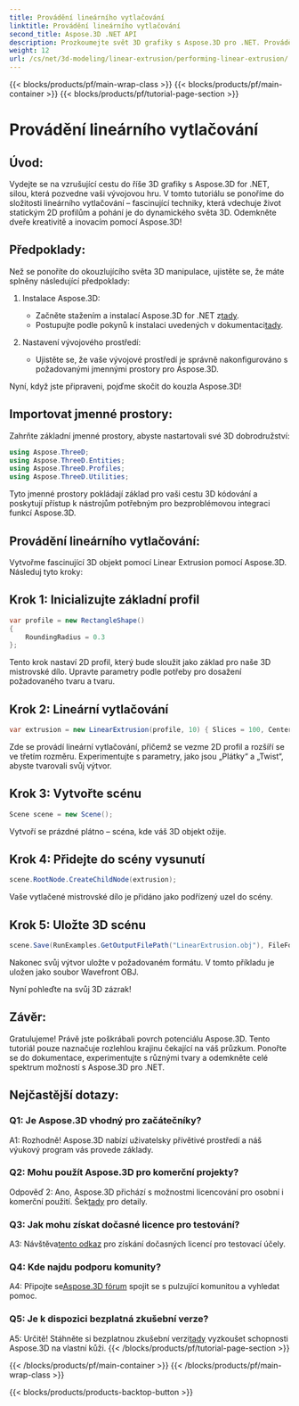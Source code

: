```yaml
---
title: Provádění lineárního vytlačování
linktitle: Provádění lineárního vytlačování
second_title: Aspose.3D .NET API
description: Prozkoumejte svět 3D grafiky s Aspose.3D pro .NET. Provádění lineárního vytlačování v tomto podrobném průvodci.
weight: 12
url: /cs/net/3d-modeling/linear-extrusion/performing-linear-extrusion/
---
```


{{< blocks/products/pf/main-wrap-class >}}
{{< blocks/products/pf/main-container >}}
{{< blocks/products/pf/tutorial-page-section >}}

# Provádění lineárního vytlačování

## Úvod:

Vydejte se na vzrušující cestu do říše 3D grafiky s Aspose.3D for .NET, silou, která pozvedne vaši vývojovou hru. V tomto tutoriálu se ponoříme do složitosti lineárního vytlačování – fascinující techniky, která vdechuje život statickým 2D profilům a pohání je do dynamického světa 3D. Odemkněte dveře kreativitě a inovacím pomocí Aspose.3D!

## Předpoklady:

Než se ponoříte do okouzlujícího světa 3D manipulace, ujistěte se, že máte splněny následující předpoklady:

1. Instalace Aspose.3D:
   -  Začněte stažením a instalací Aspose.3D for .NET z[tady](https://releases.aspose.com/3d/net/).
   -  Postupujte podle pokynů k instalaci uvedených v dokumentaci[tady](https://reference.aspose.com/3d/net/).

2. Nastavení vývojového prostředí:
   - Ujistěte se, že vaše vývojové prostředí je správně nakonfigurováno s požadovanými jmennými prostory pro Aspose.3D.

Nyní, když jste připraveni, pojďme skočit do kouzla Aspose.3D!

## Importovat jmenné prostory:

Zahrňte základní jmenné prostory, abyste nastartovali své 3D dobrodružství:

```csharp
using Aspose.ThreeD;
using Aspose.ThreeD.Entities;
using Aspose.ThreeD.Profiles;
using Aspose.ThreeD.Utilities;
```

Tyto jmenné prostory pokládají základ pro vaši cestu 3D kódování a poskytují přístup k nástrojům potřebným pro bezproblémovou integraci funkcí Aspose.3D.

## Provádění lineárního vytlačování:

Vytvořme fascinující 3D objekt pomocí Linear Extrusion pomocí Aspose.3D. Následuj tyto kroky:

## Krok 1: Inicializujte základní profil
```csharp
var profile = new RectangleShape()
{
    RoundingRadius = 0.3
};
```

Tento krok nastaví 2D profil, který bude sloužit jako základ pro naše 3D mistrovské dílo. Upravte parametry podle potřeby pro dosažení požadovaného tvaru a tvaru.

## Krok 2: Lineární vytlačování
```csharp
var extrusion = new LinearExtrusion(profile, 10) { Slices = 100, Center = true, Twist = 360, TwistOffset = new Vector3(10, 0, 0) };
```

Zde se provádí lineární vytlačování, přičemž se vezme 2D profil a rozšíří se ve třetím rozměru. Experimentujte s parametry, jako jsou „Plátky“ a „Twist“, abyste tvarovali svůj výtvor.

## Krok 3: Vytvořte scénu
```csharp
Scene scene = new Scene();
```

Vytvoří se prázdné plátno – scéna, kde váš 3D objekt ožije.

## Krok 4: Přidejte do scény vysunutí
```csharp
scene.RootNode.CreateChildNode(extrusion);
```

Vaše vytlačené mistrovské dílo je přidáno jako podřízený uzel do scény.

## Krok 5: Uložte 3D scénu
```csharp
scene.Save(RunExamples.GetOutputFilePath("LinearExtrusion.obj"), FileFormat.WavefrontOBJ);
```

Nakonec svůj výtvor uložte v požadovaném formátu. V tomto příkladu je uložen jako soubor Wavefront OBJ.

Nyní pohleďte na svůj 3D zázrak!

## Závěr:

Gratulujeme! Právě jste poškrábali povrch potenciálu Aspose.3D. Tento tutoriál pouze naznačuje rozlehlou krajinu čekající na váš průzkum. Ponořte se do dokumentace, experimentujte s různými tvary a odemkněte celé spektrum možností s Aspose.3D pro .NET.

## Nejčastější dotazy:

### Q1: Je Aspose.3D vhodný pro začátečníky?

A1: Rozhodně! Aspose.3D nabízí uživatelsky přívětivé prostředí a náš výukový program vás provede základy.

### Q2: Mohu použít Aspose.3D pro komerční projekty?

 Odpověď 2: Ano, Aspose.3D přichází s možnostmi licencování pro osobní i komerční použití. Šek[tady](https://purchase.aspose.com/buy) pro detaily.

### Q3: Jak mohu získat dočasné licence pro testování?

 A3: Návštěva[tento odkaz](https://purchase.aspose.com/temporary-license/) pro získání dočasných licencí pro testovací účely.

### Q4: Kde najdu podporu komunity?

 A4: Připojte se[Aspose.3D fórum](https://forum.aspose.com/c/3d/18) spojit se s pulzující komunitou a vyhledat pomoc.

### Q5: Je k dispozici bezplatná zkušební verze?

 A5: Určitě! Stáhněte si bezplatnou zkušební verzi[tady](https://releases.aspose.com/) vyzkoušet schopnosti Aspose.3D na vlastní kůži.
{{< /blocks/products/pf/tutorial-page-section >}}

{{< /blocks/products/pf/main-container >}}
{{< /blocks/products/pf/main-wrap-class >}}

{{< blocks/products/products-backtop-button >}}

